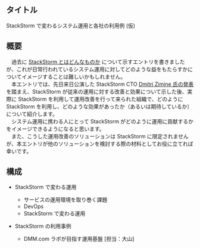 ## タイトル
StackStorm で変わるシステム運用と各社の利用例 (仮)

## 概要
　過去に [StackStorm とはどんなものか](https://codezine.jp/article/detail/9865) について示すエントリを書きましたが、これが日常行われているシステム運用に対してどのような益をもたらすかについてイメージすることは難しいかもしれません。  
　本エントリでは、先日来日公演した StackStorm CTO [Dmitri Zimine 氏の発表](https://www.slideshare.net/brocade/eventdriven-automation-devops-way-iot-73581697) を踏まえ、StackStorm が従来の運用に対する改善と効果について示した後、実際に StackStorm を利用して運用改善を行って来られた組織で、どのように StackStorm を利用し、どのような効果があったか（あるいは期待しているか）について紹介します。  
　システム運用に携わる人にとって StackStorm がどのように運用に貢献するかをイメージできるようになると思います。  
　また、こうした運用改善のソリューションは StackStorm に限定されませんが、本エントリが他のソリューションを検討する際の材料としてお役に立てれば幸いです。  

## 構成
* StackStorm で変わる運用
  - サービスの運用環境を取り巻く課題
  - DevOps
  - StackStorm で変わる運用

* StackStorm の利用事例
  - DMM.com ラボが目指す運用基盤 [担当：大山]
